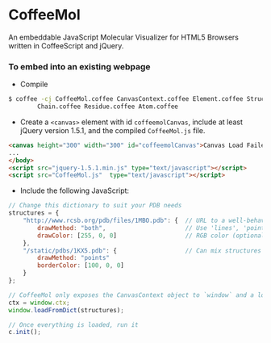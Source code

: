 CoffeeMol
=========

An embeddable JavaScript Molecular Visualizer for HTML5 Browsers written in CoffeeScript and jQuery.

### To embed into an existing webpage
* Compile

```bash
$ coffee -cj CoffeeMol.coffee CanvasContext.coffee Element.coffee Structure.coffee \
        Chain.coffee Residue.coffee Atom.coffee
```

* Create a `<canvas>` element with id `coffeemolCanvas`, include at least jQuery version 1.5.1, and the compiled `CoffeeMol.js` file.

```html
<canvas height="300" width="300" id="coffeemolCanvas">Canvas Load Failed</canvas>
...
</body>
<script src="jquery-1.5.1.min.js" type="text/javascript"></script>
<script src="CoffeeMol.js"  type="text/javascript"></script>
```

* Include the following JavaScript:

```js
// Change this dictionary to suit your PDB needs
structures = {
	"http://www.rcsb.org/pdb/files/1MBO.pdb": {  // URL to a well-behaved PDB file
		drawMethod: "both",						 // Use 'lines', 'points', or 'both'
		drawColor: [255, 0, 0]				     // RGB color (optional)
	},
    "/static/pdbs/1KX5.pdb": {					 // Can mix structures and properties
        drawMethod: "points"
		borderColor: [100, 0, 0]
	}
};

// CoffeeMol only exposes the CanvasContext object to `window` and a loader function
ctx = window.ctx;
window.loadFromDict(structures);

// Once everything is loaded, run it
c.init();
```
